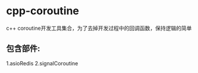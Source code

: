 # cpp-coroutine
c++ coroutine开发工具集合，为了去掉开发过程中的回调函数，保持逻辑的简单

## 包含部件:
1.asioRedis
2.signalCoroutine

